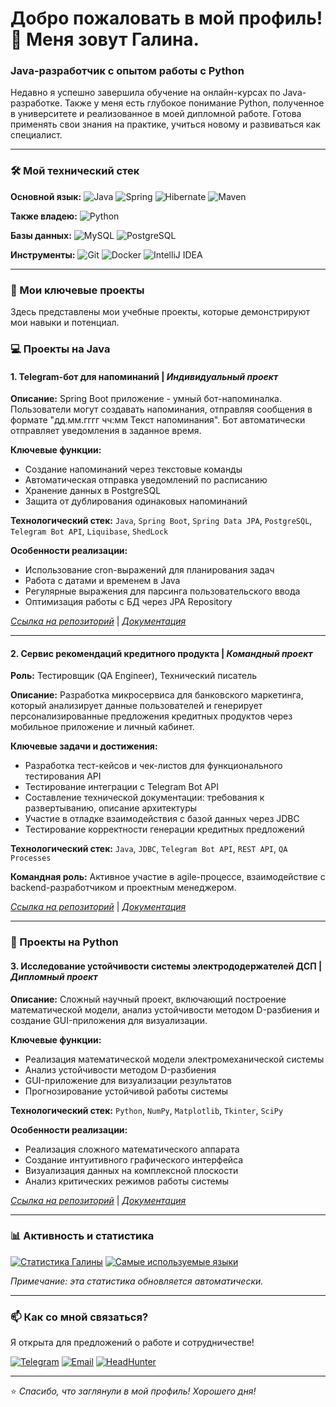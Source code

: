 # Добро пожаловать в мой профиль! 👋 Меня зовут Галина.

### Java-разработчик с опытом работы с Python

Недавно я успешно завершила обучение на онлайн-курсах по Java-разработке. Также у меня есть глубокое понимание Python, полученное в университете и реализованное в моей дипломной работе. Готова применять свои знания на практике, учиться новому и развиваться как специалист.

---

### 🛠️ Мой технический стек

**Основной язык:**
![Java](https://img.shields.io/badge/Java-ED8B00?style=for-the-badge&logo=openjdk&logoColor=white)
![Spring](https://img.shields.io/badge/Spring-6DB33F?style=for-the-badge&logo=spring&logoColor=white)
![Hibernate](https://img.shields.io/badge/Hibernate-59666C?style=for-the-badge&logo=hibernate&logoColor=white)
![Maven](https://img.shields.io/badge/Maven-C71A36?style=for-the-badge&logo=apache-maven&logoColor=white)

**Также владею:**
![Python](https://img.shields.io/badge/Python-3776AB?style=for-the-badge&logo=python&logoColor=white)

**Базы данных:**
![MySQL](https://img.shields.io/badge/MySQL-00000F?style=for-the-badge&logo=mysql&logoColor=white)
![PostgreSQL](https://img.shields.io/badge/PostgreSQL-316192?style=for-the-badge&logo=postgresql&logoColor=white)

**Инструменты:**
![Git](https://img.shields.io/badge/Git-F05032?style=for-the-badge&logo=git&logoColor=white)
![Docker](https://img.shields.io/badge/Docker-2CA5E0?style=for-the-badge&logo=docker&logoColor=white)
![IntelliJ IDEA](https://img.shields.io/badge/IntelliJ_IDEA-000000?style=for-the-badge&logo=intellij-idea&logoColor=white)

---

### 🚀 Мои ключевые проекты

Здесь представлены мои учебные проекты, которые демонстрируют мои навыки и потенциал.

### 💻 Проекты на Java

#### **1. Telegram-бот для напоминаний** | *Индивидуальный проект*
**Описание:** Spring Boot приложение - умный бот-напоминалка. Пользователи могут создавать напоминания, отправляя сообщения в формате "дд.мм.гггг чч:мм Текст напоминания". Бот автоматически отправляет уведомления в заданное время.

**Ключевые функции:**
- Создание напоминаний через текстовые команды
- Автоматическая отправка уведомлений по расписанию
- Хранение данных в PostgreSQL
- Защита от дублирования одинаковых напоминаний

**Технологический стек:** `Java`, `Spring Boot`, `Spring Data JPA`, `PostgreSQL`, `Telegram Bot API`, `Liquibase`, `ShedLock`

**Особенности реализации:**
- Использование cron-выражений для планирования задач
- Работа с датами и временем в Java
- Регулярные выражения для парсинга пользовательского ввода
- Оптимизация работы с БД через JPA Repository

*[Ссылка на репозиторий](https://github.com/galinaram/telegram-bot)* | *[Документация](https://github.com/galinaram/telegram-bot/wiki)*

---

#### **2. Сервис рекомендаций кредитного продукта** | *Командный проект*
**Роль:** Тестировщик (QA Engineer), Технический писатель

**Описание:** Разработка микросервиса для банковского маркетинга, который анализирует данные пользователей и генерирует персонализированные предложения кредитных продуктов через мобильное приложение и личный кабинет.

**Ключевые задачи и достижения:**
- Разработка тест-кейсов и чек-листов для функционального тестирования API
- Тестирование интеграции с Telegram Bot API
- Составление технической документации: требования к развертыванию, описание архитектуры
- Участие в отладке взаимодействия с базой данных через JDBC
- Тестирование корректности генерации кредитных предложений

**Технологический стек:** `Java`, `JDBC`, `Telegram Bot API`, `REST API`, `QA Processes`

**Командная роль:** Активное участие в agile-процессе, взаимодействие с backend-разработчиком и проектным менеджером.

*[Ссылка на репозиторий](https://github.com/Uber86/Teamwork)* | *[Документация](https://github.com/Uber86/Teamwork/wiki)*

---

### 🐍 Проекты на Python

#### **3. Исследование устойчивости системы электрододержателей ДСП** | *Дипломный проект*
**Описание:** Сложный научный проект, включающий построение математической модели, анализ устойчивости методом D-разбиения и создание GUI-приложения для визуализации.

**Ключевые функции:**
- Реализация математической модели электромеханической системы
- Анализ устойчивости методом D-разбиения
- GUI-приложение для визуализации результатов
- Прогнозирование устойчивой работы системы

**Технологический стек:** `Python`, `NumPy`, `Matplotlib`, `Tkinter`, `SciPy`

**Особенности реализации:**
- Реализация сложного математического аппарата
- Создание интуитивного графического интерфейса
- Визуализация данных на комплексной плоскости
- Анализ критических режимов работы системы

*[Ссылка на репозиторий](https://github.com/galinaram/dyplom_UNN)* | *[Документация](https://github.com/galinaram/dyplom_UNN)*

---
### 📊 Активность и статистика

[![Статистика Галины](https://github-readme-stats.vercel.app/api?username=galinaram&show_icons=true&hide_title=true&hide=issues&count_private=true&theme=default)](https://github.com/galinaram)
[![Самые используемые языки](https://github-readme-stats.vercel.app/api/top-langs/?username=galinaram&layout=compact&theme=default&hide=html,css)](https://github.com/galinaram)

*Примечание: эта статистика обновляется автоматически.*

---

### 📫 Как со мной связаться?

Я открыта для предложений о работе и сотрудничестве!

[![Telegram](https://img.shields.io/badge/Telegram-2CA5E0?style=for-the-badge&logo=telegram&logoColor=white)](https://t.me/galusha_ram)
[![Email](https://img.shields.io/badge/Email-D14836?style=for-the-badge&logo=gmail&logoColor=white)](mailto:galina.ramodina@gmail.com)
[![HeadHunter](https://img.shields.io/badge/HeadHunter-FF0000?style=for-the-badge)](https://hh.ru/resume/8f8dfc08ff0f4bce040039ed1f426d4d387765)

---

⭐ *Спасибо, что заглянули в мой профиль! Хорошего дня!*
